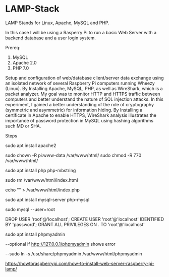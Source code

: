# LAMP-Stack

LAMP Stands for Linux, Apache, MySQL and PHP.

In this case I will be using a Rasperry Pi to run a basic Web Server with a backend database and a user login system. 

Prereq:
1. MySQL
2. Apache 2.0
3. PHP 7.0



Setup and configuration of web/database client/server data exchange using an isolated network of several Raspberry Pi computers running 
Wheezy (Linux). By Installing Apache, MySQL, PHP, as well as WireShark, which is a packet analyzer. My goal was to monitor HTTP and HTTPS 
traffic between computers and better understand the nature of SQL injection attacks. In this experiment, I gained a better understanding 
of the role of cryptography (symmetric and asymmetric) for information hiding. By Installing a certificate in Apache to enable HTTPS, 
WireShark analysis illustrates the importance of password protection in MySQL using hashing algorithms such MD or SHA. 

Steps

sudo apt install apache2

sudo chown -R pi:www-data /var/www/html/
sudo chmod -R 770 /var/www/html/

sudo apt install php php-mbstring

sudo rm /var/www/html/index.html

echo "<?php phpinfo ();?>" > /var/www/html/index.php


sudo apt install mysql-server php-mysql

sudo mysql --user=root

DROP USER 'root'@'localhost';
CREATE USER 'root'@'localhost' IDENTIFIED BY 'password';
GRANT ALL PRIVILEGES ON *.* TO 'root'@'localhost'

sudo apt install phpmyadmin

--optional if http://127.0.0.1/phpmyadmin shows error

--sudo ln -s /usr/share/phpmyadmin /var/www/html/phpmyadmin



https://howtoraspberrypi.com/how-to-install-web-server-raspberry-pi-lamp/
